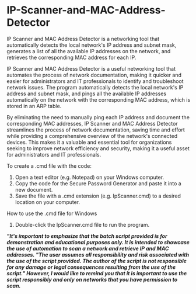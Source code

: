 # IP-Scanner-and-MAC-Address-Detector
IP Scanner and MAC Address Detector is a networking tool that automatically detects the local network's IP address and subnet mask, generates a list of all the available IP addresses on the network, and retrieves the corresponding MAC address for each IP.

IP Scanner and MAC Address Detector is a useful networking tool that automates the process of network documentation, making it quicker and easier for administrators and IT professionals to identify and troubleshoot network issues. The program automatically detects the local network's IP address and subnet mask, and pings all the available IP addresses automatically on the network with the corresponding MAC address, which is stored in an ARP table.

By eliminating the need to manually ping each IP address and document the corresponding MAC addresses, IP Scanner and MAC Address Detector streamlines the process of network documentation, saving time and effort while providing a comprehensive overview of the network's connected devices. This makes it a valuable and essential tool for organizations seeking to improve network efficiency and security, making it a useful asset for administrators and IT professionals.

To create a .cmd file with the code:

1. Open a text editor (e.g. Notepad) on your Windows computer.
2. Copy the code for the Secure Password Generator and paste it into a new document.
3. Save the file with a .cmd extension (e.g. IpScanner.cmd) to a desired location on your computer.

How to use the .cmd file for Windows

1. Double-click the IpScanner.cmd file to run the program.

***"It's important to emphasize that the batch script provided is for demonstration and educational purposes only. It is intended to showcase the use of automation to scan a network and retrieve IP and MAC addresses. "The user assumes all responsibility and risk associated with the use of the script provided. The author of the script is not responsible for any damage or legal consequences resulting from the use of the script." However, I would like to remind you that it is important to use the script responsibly and only on networks that you have permission to scan.***
